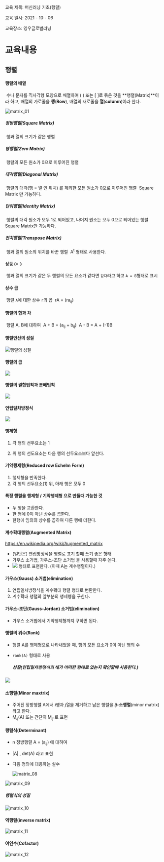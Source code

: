  교육 제목: 머신러닝 기초(행렬)

교육 일시: 2021 - 10 - 06

교육장소: 영우글로벌러닝

# 교육내용

## 행렬

#### 행렬의 배열

​	수나 문자를 직사각형 모양으로 배열하여 (    ) 또는 [    ]로 묶은 것을 **행렬(Matrix)**이라 하고, 
배열의 가로줄을 **행**(**Row**), 배열의 새로줄을 **열**(**column**)이라 한다. 

![matrix_01](img/matrix_01.PNG)

##### 정방행렬(Square Matrix)

​	행과 열의 크기가 같은 행렬

##### 영행렬(Zero Matrix)

​	행렬의 모든 원소가 0으로 이루어진 행렬

##### 대각행렬(Diagonal Matrix)

​	행렬의 대각(행 = 열 인 위치) 를 제외한 모든 원소가 0으로 이루어진 행렬
​	Square Matrix 만 가능하다. 

##### 단위행렬(Identity Matrix)

​	행렬의 대각 원소가 모두 1로 되어있고, 나머지 원소는 모두 0으로 되어있는 행렬
​	Square Matrix만 가능하다. 

##### 전치행렬(Transpose Matrix)

​	행과 열의 원소의 위치를 바꾼 행렬 
​	A<sup>t</sup> 형태로 사용한다. 

#### 상등 (`= `)

​	행과 열의 크기가 같은 두 행렬의 모든 요소가 같다면 `같다`라고 하고 `A = B`형태로 표시

#### 상수 곱

​	행렬 `A`에 대한 상수 `r`의 곱
​		rA = (ra<sub>ij</sub>) 

#### 행렬의 합과 차

​		행렬 A, B에 대하여
​		A + B = (a<sub>ij</sub> + b<sub>ij</sub>)
​		A - B = A + (-1)B

#### 행렬연산의 성질

![행렬의 성질](img/matrix_02.PNG) 

#### 행렬의 곱

![](img/matrix_03.PNG) 

#### 행렬의 결합법칙과 분배법칙

 ![](img/matrix_04.PNG)

#### 연립일차방정식

 ![](img/matrix_05.PNG)





#### 행제형

  1. 각 행의 선두요소는 1

  2. 위 행의 선도요소는 다음 행의 선두요소보다 앞선다. 


#### 기약행제형(Reduced row Echelm Form)

  1. 행제형을 만족한다. 
  2. 각 행의 선두요소(1) 위, 아래 행은 모두 0



#### 특정 행렬을 행제형 / 기약행제형 으로 만들때 가능한 것

- 두 행을 교환한다. 
- 한 행에 0이 아닌 상수를 곱한다. 
- 한행에 임의의 상수를 곱하여 다른 행에 더한다. 



#### 계수확대행렬(Augmented Matrix)

https://en.wikipedia.org/wiki/Augmented_matrix

- (일단은) 연립방정식을 행렬로 표기 할때 쓰기 좋은 형태
- 가우스 소거법, 가우스-조단 소거법 을 사용할때 자주 쓴다. 
-  ![](img/matrix_06.svg) 형태로 표현한다. 
  (이때 A는 계수행렬이다.)



#### 가우스(Gauss) 소거법(elimination)

1. 연립일차방정식을 계수확대 행렬 형태로 변환한다. 
2. 계수확대 행렬의 앞부분의 행제형을 구한다. 



#### 가우스-조단(Gauss-Jordan) 소거법(elimination)

- 가우스 소거법에서 기약행제형까지 구하면 된다. 



#### 행렬의 위수(Rank)

- 행렬 A를 행제형으로 나타내었을 때, 행의 모든 요소가 0이 아닌 행의 수

- `rank(A)` 형태로 사용

  ##### 성질(연립일차방정식의 해가 어떠한 형태로 있는지 확인할때 사용한다.)

![](img/matrix_07.PNG) 

### 

#### 소행렬(Minor maxtrix)

- 주어진 정방행렬 A에서 *i*행과 *j*열을 제거하고 남은 행렬을 ***ij*-소행렬**(minor matrix) 라고 한다. 
- M<sub>*ij*</sub>(A) 또는 간단히 M<sub>*ij*</sub> 로 표현

#### 행렬식(Determinant)

- n 정방행렬 A = (a<sub>*ij*</sub>) 에 대하여
- |A| ,   det(A) 라고 표현

- 다음 정의에 대응하는 실수

  ![matrix_08](img/matrix_08.png) 

![matrix_09](img/matrix_09.png) 

##### 행렬식의 성질

![matrix_10](img/matrix_10.png) 







#### 역행렬(inverse matrix)

![matrix_11](img/matrix_11.png) 



#### 여인수(Cofactor)

![matrix_12](img/matrix_12.png) 
